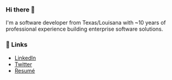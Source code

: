 ### Hi there 👋
I'm a software developer from Texas/Louisana with ~10 years of professional experience building enterprise software solutions.

### 🔗 Links
- [LinkedIn](https://www.linkedin.com/in/adam-fausett-0b718457)
- [Twitter](https://twitter.com/WaterFausett)
- [Resumé](http://adam-fausett.herokuapp.com)
